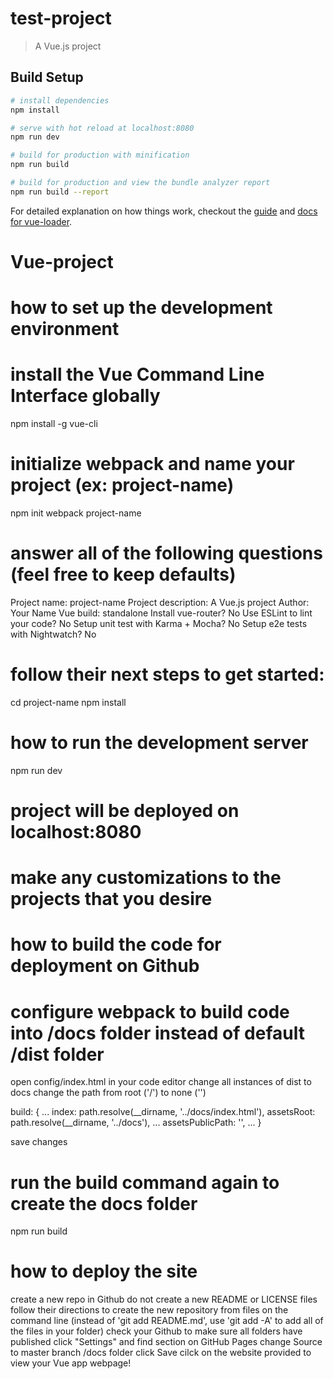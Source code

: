 # test-project

> A Vue.js project

## Build Setup

``` bash
# install dependencies
npm install

# serve with hot reload at localhost:8080
npm run dev

# build for production with minification
npm run build

# build for production and view the bundle analyzer report
npm run build --report
```

For detailed explanation on how things work, checkout the [guide](http://vuejs-templates.github.io/webpack/) and [docs for vue-loader](http://vuejs.github.io/vue-loader).

# Vue-project

# how to set up the development environment
# install the Vue Command Line Interface globally
npm install -g vue-cli

# initialize webpack and name your project (ex: project-name) 
npm init webpack project-name

# answer all of the following questions (feel free to keep defaults)
Project name: project-name
Project description: A Vue.js project
Author: Your Name
Vue build: standalone
Install vue-router? No
Use ESLint to lint your code? No
Setup unit test with Karma + Mocha? No
Setup e2e tests with Nightwatch? No

# follow their next steps to get started:
cd project-name
npm install

# how to run the development server
npm run dev

# project will be deployed on localhost:8080
# make any customizations to the projects that you desire

# how to build the code for deployment on Github
# configure webpack to build code into /docs folder instead of default /dist folder
open config/index.html in your code editor
change all instances of dist to docs
change the path from root ('/') to none ('')

build: {
    ...
    index: path.resolve(__dirname, '../docs/index.html'),
    assetsRoot: path.resolve(__dirname, '../docs'),
    ...
    assetsPublicPath: '',
    ...
}

save changes

# run the build command again to create the docs folder
npm run build
# how to deploy the site
create a new repo in Github 
do not create a new README or LICENSE files
follow their directions to create the new repository from files on the command line (instead of 'git add README.md', use 'git add -A' to add all of the files in your folder)
check your Github to make sure all folders have published
click "Settings" and find section on GitHub Pages
change Source to master branch /docs folder
click Save
cilck on the website provided to view your Vue app webpage!